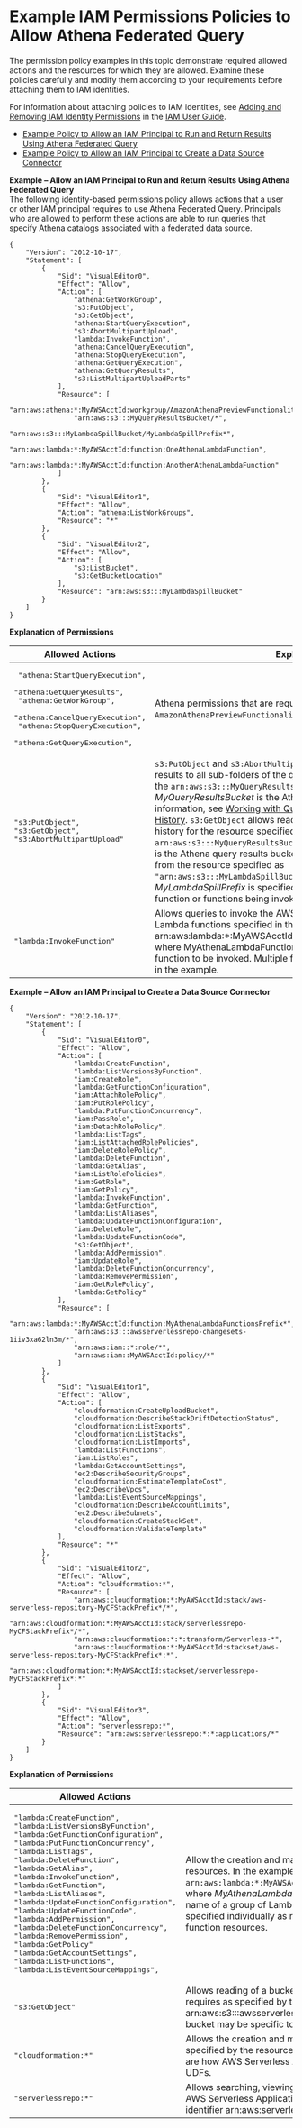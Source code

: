 # Example IAM Permissions Policies to Allow Athena Federated Query<a name="federated-query-iam-access"></a>

The permission policy examples in this topic demonstrate required allowed actions and the resources for which they are allowed\. Examine these policies carefully and modify them according to your requirements before attaching them to IAM identities\.

For information about attaching policies to IAM identities, see [Adding and Removing IAM Identity Permissions](https://docs.aws.amazon.com/IAM/latest/UserGuide/access_policies_manage-attach-detach.html) in the [IAM User Guide](https://docs.aws.amazon.com/IAM/latest/UserGuide/)\.
+  [Example Policy to Allow an IAM Principal to Run and Return Results Using Athena Federated Query](#fed-using-iam) 
+  [Example Policy to Allow an IAM Principal to Create a Data Source Connector](#fed-creating-iam) 

**Example – Allow an IAM Principal to Run and Return Results Using Athena Federated Query**  
The following identity\-based permissions policy allows actions that a user or other IAM principal requires to use Athena Federated Query\. Principals who are allowed to perform these actions are able to run queries that specify Athena catalogs associated with a federated data source\.  

```
{
    "Version": "2012-10-17",
    "Statement": [
        {
            "Sid": "VisualEditor0",
            "Effect": "Allow",
            "Action": [
                "athena:GetWorkGroup",
                "s3:PutObject",
                "s3:GetObject",
                "athena:StartQueryExecution",
                "s3:AbortMultipartUpload",
                "lambda:InvokeFunction",
                "athena:CancelQueryExecution",
                "athena:StopQueryExecution",
                "athena:GetQueryExecution",
                "athena:GetQueryResults",
                "s3:ListMultipartUploadParts"
            ],
            "Resource": [
                "arn:aws:athena:*:MyAWSAcctId:workgroup/AmazonAthenaPreviewFunctionality",
                "arn:aws:s3:::MyQueryResultsBucket/*",
                "arn:aws:s3:::MyLambdaSpillBucket/MyLambdaSpillPrefix*",
                "arn:aws:lambda:*:MyAWSAcctId:function:OneAthenaLambdaFunction",
                "arn:aws:lambda:*:MyAWSAcctId:function:AnotherAthenaLambdaFunction"
            ]
        },
        {
            "Sid": "VisualEditor1",
            "Effect": "Allow",
            "Action": "athena:ListWorkGroups",
            "Resource": "*"
        },
        {
            "Sid": "VisualEditor2",
            "Effect": "Allow",
            "Action": [
                "s3:ListBucket",
                "s3:GetBucketLocation"
            ],
            "Resource": "arn:aws:s3:::MyLambdaSpillBucket"
        }
    ]
}
```


**Explanation of Permissions**  

| Allowed Actions | Explanation | 
| --- | --- | 
|  <pre> "athena:StartQueryExecution",<br /> "athena:GetQueryResults",<br /> "athena:GetWorkGroup",<br /> "athena:CancelQueryExecution",<br /> "athena:StopQueryExecution",<br /> "athena:GetQueryExecution",<br /></pre>  |  Athena permissions that are required to run queries in the `AmazonAthenaPreviewFunctionality` work group\.  | 
|  <pre>"s3:PutObject",<br />"s3:GetObject",<br />"s3:AbortMultipartUpload"</pre>  |  `s3:PutObject` and `s3:AbortMultipartUpload` allow writing query results to all sub\-folders of the query results bucket as specified by the `arn:aws:s3:::MyQueryResultsBucket/*` resource identifier, where *MyQueryResultsBucket* is the Athena query results bucket\. For more information, see [Working with Query Results, Output Files, and Query History](querying.md)\. `s3:GetObject` allows reading of query results and query history for the resource specified as `arn:aws:s3:::MyQueryResultsBucket`, where *MyQueryResultsBucket* is the Athena query results bucket\. `s3:GetObject` also allows reading from the resource specified as `"arn:aws:s3:::MyLambdaSpillBucket/MyLambdaSpillPrefix*"`, where *MyLambdaSpillPrefix* is specified in the configuration of the Lambda function or functions being invoked\.  | 
|  <pre>"lambda:InvokeFunction"</pre>  | Allows queries to invoke the AWS Lambda functions for the AWS Lambda functions specified in the Resource block\. For example, arn:aws:lambda:\*:MyAWSAcctId:function:MyAthenaLambdaFunction, where MyAthenaLambdaFunction specifies the name of a Lambda function to be invoked\. Multiple functions can be specified as shown in the example\. | 

**Example – Allow an IAM Principal to Create a Data Source Connector**  

```
{
    "Version": "2012-10-17",
    "Statement": [
        {
            "Sid": "VisualEditor0",
            "Effect": "Allow",
            "Action": [
                "lambda:CreateFunction",
                "lambda:ListVersionsByFunction",
                "iam:CreateRole",
                "lambda:GetFunctionConfiguration",
                "iam:AttachRolePolicy",
                "iam:PutRolePolicy",
                "lambda:PutFunctionConcurrency",
                "iam:PassRole",
                "iam:DetachRolePolicy",
                "lambda:ListTags",
                "iam:ListAttachedRolePolicies",
                "iam:DeleteRolePolicy",
                "lambda:DeleteFunction",
                "lambda:GetAlias",
                "iam:ListRolePolicies",
                "iam:GetRole",
                "iam:GetPolicy",
                "lambda:InvokeFunction",
                "lambda:GetFunction",
                "lambda:ListAliases",
                "lambda:UpdateFunctionConfiguration",
                "iam:DeleteRole",
                "lambda:UpdateFunctionCode",
                "s3:GetObject",
                "lambda:AddPermission",
                "iam:UpdateRole",
                "lambda:DeleteFunctionConcurrency",
                "lambda:RemovePermission",
                "iam:GetRolePolicy",
                "lambda:GetPolicy"
            ],
            "Resource": [
                "arn:aws:lambda:*:MyAWSAcctId:function:MyAthenaLambdaFunctionsPrefix*",
                "arn:aws:s3:::awsserverlessrepo-changesets-1iiv3xa62ln3m/*",
                "arn:aws:iam::*:role/*",
                "arn:aws:iam::MyAWSAcctId:policy/*"
            ]
        },
        {
            "Sid": "VisualEditor1",
            "Effect": "Allow",
            "Action": [
                "cloudformation:CreateUploadBucket",
                "cloudformation:DescribeStackDriftDetectionStatus",
                "cloudformation:ListExports",
                "cloudformation:ListStacks",
                "cloudformation:ListImports",
                "lambda:ListFunctions",
                "iam:ListRoles",
                "lambda:GetAccountSettings",
                "ec2:DescribeSecurityGroups",
                "cloudformation:EstimateTemplateCost",
                "ec2:DescribeVpcs",
                "lambda:ListEventSourceMappings",
                "cloudformation:DescribeAccountLimits",
                "ec2:DescribeSubnets",
                "cloudformation:CreateStackSet",
                "cloudformation:ValidateTemplate"
            ],
            "Resource": "*"
        },
        {
            "Sid": "VisualEditor2",
            "Effect": "Allow",
            "Action": "cloudformation:*",
            "Resource": [
                "arn:aws:cloudformation:*:MyAWSAcctId:stack/aws-serverless-repository-MyCFStackPrefix*/*",
                "arn:aws:cloudformation:*:MyAWSAcctId:stack/serverlessrepo-MyCFStackPrefix*/*",
                "arn:aws:cloudformation:*:*:transform/Serverless-*",
                "arn:aws:cloudformation:*:MyAWSAcctId:stackset/aws-serverless-repository-MyCFStackPrefix*:*",
                "arn:aws:cloudformation:*:MyAWSAcctId:stackset/serverlessrepo-MyCFStackPrefix*:*"
            ]
        },
        {
            "Sid": "VisualEditor3",
            "Effect": "Allow",
            "Action": "serverlessrepo:*",
            "Resource": "arn:aws:serverlessrepo:*:*:applications/*"
        }
    ]
}
```


**Explanation of Permissions**  

| Allowed Actions | Explanation | 
| --- | --- | 
|  <pre>"lambda:CreateFunction",<br />"lambda:ListVersionsByFunction",<br />"lambda:GetFunctionConfiguration",<br />"lambda:PutFunctionConcurrency",<br />"lambda:ListTags",<br />"lambda:DeleteFunction",<br />"lambda:GetAlias",<br />"lambda:InvokeFunction",<br />"lambda:GetFunction",<br />"lambda:ListAliases",<br />"lambda:UpdateFunctionConfiguration",<br />"lambda:UpdateFunctionCode",<br />"lambda:AddPermission",<br />"lambda:DeleteFunctionConcurrency",<br />"lambda:RemovePermission",<br />"lambda:GetPolicy"<br />"lambda:GetAccountSettings",<br />"lambda:ListFunctions",<br />"lambda:ListEventSourceMappings",<br /></pre>  |  Allow the creation and management of Lambda functions listed as resources\. In the example, a name prefix is used in the resource identifier `arn:aws:lambda:*:MyAWSAcctId:function:MyAthenaLambdaFunctionsPrefix*`, where *MyAthenaLambdaFunctionsPrefix* is a shared prefix used in the name of a group of Lambda functions so that they don't need to be specified individually as resources\. You can specify one or more Lambda function resources\.  | 
|  <pre>"s3:GetObject"</pre>  | Allows reading of a bucket that AWS Serverless Application Repository requires as specified by the resource identifier arn:aws:s3:::awsserverlessrepo\-changesets\-1iiv3xa62ln3m/\*\. This bucket may be specific to your account\. | 
|  <pre>"cloudformation:*"</pre>  |  Allows the creation and management of AWS CloudFormation stacks specified by the resource *MyCFStackPrefix*\. These stacks and stacksets are how AWS Serverless Application Repository deploys connectors and UDFs\.  | 
|  <pre>"serverlessrepo:*"</pre>  | Allows searching, viewing, publishing, and updating applications in the AWS Serverless Application Repository, specified by the resource identifier arn:aws:serverlessrepo:\*:\*:applications/\*\. | 